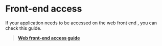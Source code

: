 # Front-end access

If your application needs to be accessed on the web front end , you can check this guide.

> [**Web front-end access guide**](https://app.skiff.com/file/d853dab0-e75d-4d87-88c2-8e77f10ce95f)
